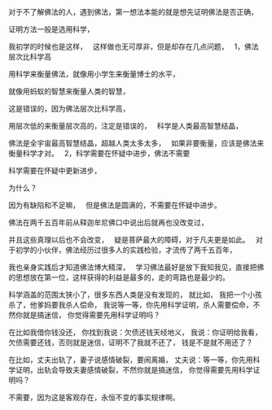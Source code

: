 对于不了解佛法的人，遇到佛法，第一想法本能的就是想先证明佛法是否正确，

证明方法一般是选用科学，

我初学的时候也是这样，
&nbsp;
这样做也无可厚非，但是却存在几点问题，
&nbsp;
1，佛法层次比科学高

用科学来衡量佛法，就像用小学生来衡量博士的水平，

就像用蚂蚁的智慧来衡量人类的智慧，

这是错误的，因为佛法层次比科学高，

用层次低的来衡量层次高的，注定是错误的，
&nbsp;
科学是人类最高智慧结晶，

佛法是全宇宙最高智慧结晶，超越人类太多太多，
&nbsp;
如果非要衡量，应该是佛法来衡量科学才对。
&nbsp;
2，科学需要在怀疑中进步，佛法不需要

科学需要在怀疑中更新进步，

为什么？

因为有缺陷和不足嘛，
&nbsp;
但是佛法是圆满的，不需要在怀疑中进步。

佛法在两千五百年前从释迦牟尼佛口中说出后就再也没改变过，

并且这些真理以后也不会改变，
&nbsp;
疑是菩萨最大的障碍，对于凡夫更是如此。
&nbsp;
对于初学的小伙伴，佛法经历过很多人的实践检验，才流传了两千五百年，

我也亲身实践后才知道佛法博大精深，
&nbsp;
学习佛法最好是放下我知我见，直接把佛的思想放在第一位，这样获得的利益是最多的，走的弯路也是最少的。

科学涵盖的范围太狭小了，很多东西人类是没有发现的，
就比如，
我把一个小孩杀了，他爹妈要我杀人偿命，
我说等一等，你先用科学证明，杀人需要偿命，不然你就是搞迷信，
你觉得需要先用科学证明吗？

在比如我借你钱没还，
你找到我说：欠债还钱天经地义，
我说：你证明给我看，欠债需要还钱，否则就是迷信，证明不了我就不还了，
钱是不是就不用还了？

在比如，丈夫出轨了，妻子说感情破裂，要闹离婚，
丈夫说：等一等，你先用科学证明，出轨会导致夫妻感情破裂，不然你就是搞迷信，
你觉得需要先用科学证明吗？

不需要，因为这是客观存在，永恒不变的事实规律啊。
